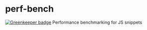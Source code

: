 # perf-bench

[![Greenkeeper badge](https://badges.greenkeeper.io/scalvert/perf-bench.svg)](https://greenkeeper.io/)
Performance benchmarking for JS snippets
